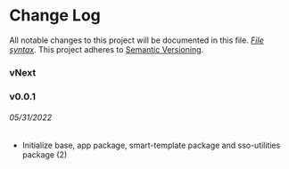 # Change Log

All notable changes to this project will be documented in this file. [*File syntax*](http://keepachangelog.com/).
This project adheres to [Semantic Versioning](http://semver.org/).

### vNext

### v0.0.1
###### 05/31/2022
- Initialize base, app package, smart-template package and sso-utilities package (2)
